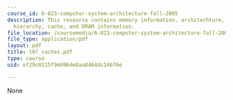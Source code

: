 ```yaml
---
course_id: 6-823-computer-system-architecture-fall-2005
description: This resource contains memory information, architechture, operation,
  hierarchy, cache, and DRAM information.
file_location: /coursemedia/6-823-computer-system-architecture-fall-2005/ef29c0115f94d96de8aa8464dc146f6e_l07_caches.pdf
file_type: application/pdf
layout: pdf
title: l07_caches.pdf
type: course
uid: ef29c0115f94d96de8aa8464dc146f6e

---
```

None